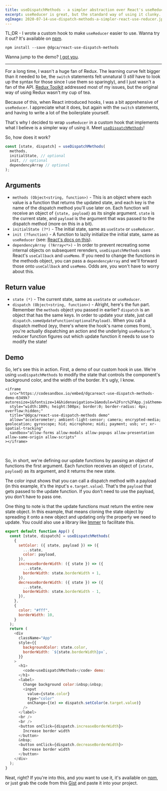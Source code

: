 ```yaml
---
title: useDispatchMethods - a simpler abstraction over React's useReducer
excerpt: useReducer is great, but the standard way of using it clunky. Here's my stab at a simpler interface.
ogImage: 2020-07-14-use-dispatch-methods-a-simpler-react-use-reducer.jpg
---
```


TL;DR - I wrote a custom hook to make `useReducer` easier to use. Wanna try it out? It's available on [npm](https://www.npmjs.com/package/@dgca/react-use-dispatch-methods).

```
npm install --save @dgca/react-use-dispatch-methods
```

Wanna jump to the demo? <a href="#demo">I got you</a>.

---

For a long time, I wasn't a huge fan of Redux. The learning curve felt bigger than it needed to be, the `switch` statements felt unnatural (I _still_ have to look up the syntax for those since I use them so sparingly), and I just wasn't a fan of the API. [Redux Toolkit](https://redux-toolkit.js.org/) addressed most of my issues, but the original way of using Redux wasn't my cup of tea.

Because of this, when React introduced hooks, I was a bit apprehensive of `useReducer`. I appreciate what it does, but again with the `switch` statements, and having to write a lot of the boilerplate yourself.

That's why I decided to wrap `useReducer` in a custom hook that implements what I believe is a simpler way of using it. Meet [`useDispatchMethods`](https://github.com/dgca/react-use-dispatch-methods)!

So, how does it work?

```js
const [state, dispatch] = useDispatchMethods(
  methods,
  initialState, // optional
  init, // optional
  dependencyArray // optional
);
```

## Arguments

- `methods (Object<string, function>)` - This is an object where each value is a function that returns the updated state, and each key is the name of the dispatch method you'll use later on. Each function will receive an object of `{state, payload}` as its single argument. `state` is the current state, and `payload` is the argument that was passed to the dispatch method (more on this in a bit).
- `initialState (?*)` - The initial state, same as `useState` or `useReducer`.
- `init (?function)` - A function to lazily initialize the initial state, same as `useReducer` (see: [React's docs on this](https://reactjs.org/docs/hooks-reference.html#lazy-initialization)).
- `dependencyArray (?Array<*>)` - In order to prevent recreating some internal objects on subsequent rerenders, `useDispatchMethods` uses React's `useCallback` and `useMemo`. If you need to change the functions in the methods object, you can pass a `dependencyArray` and we'll forward those onto `useCallback` and `useMemo`. Odds are, you won't have to worry about this.

## Return value

- `state (*)` - The current state, same as `useState` or `useReducer`.
- `dispatch (Object<string, function>)` - Alright, here's the fun part. Remember the `methods` object you passed in earlier? `dispatch` is an object that has the same keys. In order to update your state, just call `dispatch.someUpdateFunction(optionalPayload)`. When you call a dispatch method (eyy, there's where the hook's name comes from), you're actually dispatching an action and the underlying `useReducer`'s reducer function figures out which update function it needs to use to modify the state!

## <span id="demo">Demo</span>

So, let's see this in action. First, a demo of our custom hook in use. We're using `useDispatchMethods` to modify the state that controls the component's background color, and the width of the border. It's ugly, I know.

```dangerouslySetInnerHTML
<iframe
  src="https://codesandbox.io/embed/dgcareact-use-dispatch-methods-demo-6349k?autoresize=1&fontsize=14&hidenavigation=1&module=%2Fsrc%2FApp.js&theme=dark&view=preview"
  style="width:100%; height:500px; border:0; border-radius: 4px; overflow:hidden;"
  title="@dgca/react-use-dispatch-methods demo"
  allow="accelerometer; ambient-light-sensor; camera; encrypted-media; geolocation; gyroscope; hid; microphone; midi; payment; usb; vr; xr-spatial-tracking"
  sandbox="allow-forms allow-modals allow-popups allow-presentation allow-same-origin allow-scripts"
></iframe>
```

<br />

So, in short, we're defining our update functions by passing an object of functions the first argument. Each function receives an object of `{state, payload}` as its argument, and it returns the new state.

The color input shows that you can call a dispatch method with a payload (in this example, it's the input's `e.target.value`). That's the `payload` that gets passed to the update function. If you don't need to use the payload, you don't have to pass one.

One thing to note is that the update functions must return the entire new state object. In this example, that means cloning the state object by spreading it onto a new object and updating only the property we need to update. You could also use a library like [Immer](https://github.com/immerjs/immer) to facilitate this.

```js
export default function App() {
  const [state, dispatch] = useDispatchMethods(
    {
      setColor: ({ state, payload }) => ({
        ...state,
        color: payload,
      }),
      increaseBorderWidth: ({ state }) => ({
        ...state,
        borderWidth: state.borderWidth + 1,
      }),
      decreaseBorderWidth: ({ state }) => ({
        ...state,
        borderWidth: state.borderWidth - 1,
      }),
    },
    {
      color: "#fff",
      borderWidth: 10,
    }
  );
  return (
    <div
      className="App"
      style={{
        backgroundColor: state.color,
        borderWidth: `${state.borderWidth}px`,
      }}
    >
      <h1>
        <code>useDispatchMethods</code> demo:
      </h1>
      <label>
        Change background color:&nbsp;&nbsp;
        <input
          value={state.color}
          type="color"
          onChange={(e) => dispatch.setColor(e.target.value)}
        />
      </label>
      <br />
      <br />
      <button onClick={dispatch.increaseBorderWidth}>
        Increase border width
      </button>
      &nbsp;
      <button onClick={dispatch.decreaseBorderWidth}>
        Decrease border width
      </button>
    </div>
  );
}
```

Neat, right? If you're into this, and you want to use it, it's available on [npm](https://www.npmjs.com/package/@dgca/react-use-dispatch-methods), or just grab the code from this [Gist](https://gist.github.com/dgca/b5e0578dbd2694363885cf7d22bf6270) and paste it into your project.

